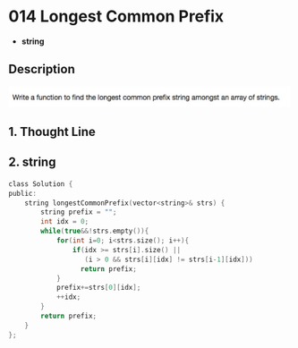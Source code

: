 # 014 Longest Common Prefix

-  **string**


## Description
![IMAGE](resources/7A2E634E260ED7E89A764A698B2F023D.jpg)

## 1. Thought Line



## 2.  **string**

```c
class Solution {
public:
    string longestCommonPrefix(vector<string>& strs) {
        string prefix = "";
        int idx = 0;
        while(true&&!strs.empty()){
            for(int i=0; i<strs.size(); i++){
                if(idx >= strs[i].size() ||
                   (i > 0 && strs[i][idx] != strs[i-1][idx]))
                  return prefix;
            }
            prefix+=strs[0][idx];
            ++idx;
        }
        return prefix;
    }
};
```

